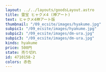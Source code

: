 ```yaml
---
layout: ../../layouts/goodsLayout.astro
title: 霊宝 ヒャクメ4 (神アート)
text: ヒャクメ4神アート版
thumbnail: "/09_ecsite/images/hyakume.jpg"
subpic1: "/09_ecsite/images/hyakume.jpg"
subpic2: "/09_ecsite/images/dm-ura.jpg"
subpic3: "/09_ecsite/images/dm-ura.jpg"
kinds: hyakume
price: 500円
state: 売り切れ
id: 4710158-2
colors: 赤色
---
```

